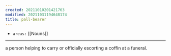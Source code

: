 ```yaml
---
created: 20211010201421763
modified: 20211031194648174
title: pall-bearer
---
```


- `areas:` [[Nouns]]

---

a person helping to carry or officially escorting a coffin at a funeral.
